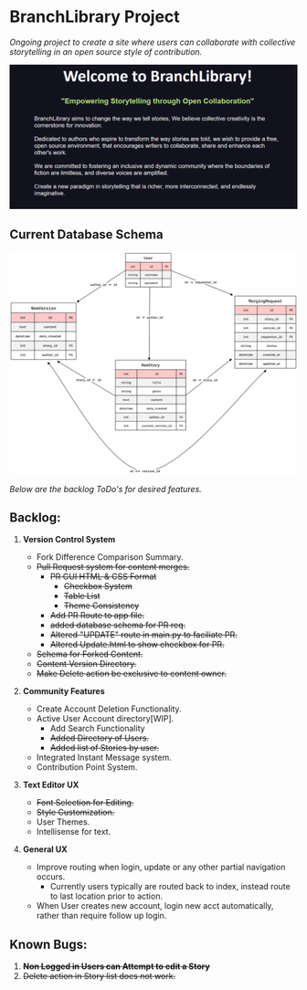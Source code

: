 # BranchLibrary Project

*Ongoing project to create a site where users can collaborate with collective storytelling in an open source style of contribution.*

![Mission Statement](main.png)

## Current Database Schema
![DB Model](db_model.png)

*Below are the backlog ToDo's for desired features.*


## Backlog:
1) __Version Control System__
	- Fork Difference Comparison Summary.
	- ~~Pull Request system for content merges.~~
        - ~~PR GUI HTML & CSS Format~~
            - ~~Checkbox System~~
            - ~~Table List~~
            - ~~Theme Consistency~~
        - ~~Add PR Route to app file.~~
        - ~~added database schema for PR req.~~
        - ~~Altered "UPDATE" route in main.py to faciliate PR.~~
        - ~~Altered Update.html to show checkbox for PR.~~
    - ~~Schema for Forked Content.~~
	- ~~Content Version Directory.~~
    - ~~Make Delete action be exclusive to content owner.~~

2) __Community Features__
    - Create Account Deletion Functionality.
    - Active User Account directory[WIP].
        - Add Search Functionality
	    - ~~Added Directory of Users.~~
        - ~~Added list of Stories by user.~~
    - Integrated Instant Message system.
	- Contribution Point System.
    
3) __Text Editor UX__
	- ~~Font Selection for Editing.~~
	- ~~Style Customization.~~
	- User Themes.
	- Intellisense for text.

4) __General UX__
    - Improve routing when login, update or any other partial navigation occurs.
        - Currently users typically are routed back to index, instead route to last location prior to action.
    - When User creates new account, login new acct automatically, rather than require follow up login.

## Known Bugs:
1) ~~__Non Logged in Users can Attempt to edit a Story__~~
2) ~~Delete action in Story list does not work.~~
